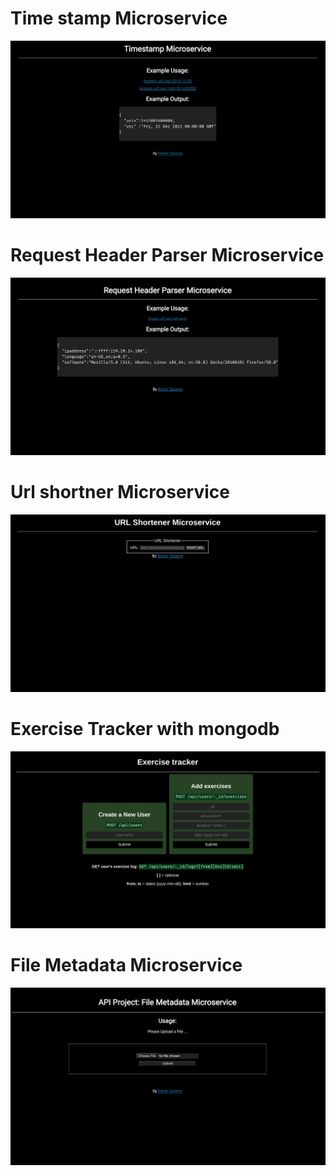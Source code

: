 # Time stamp Microservice
![](./pics/timestamp.png)
# Request Header Parser Microservice
![](./pics/header_parser.png)
# Url shortner Microservice
![](./pics/url_shorten.png)
# Exercise Tracker with mongodb
![](./pics/exe.png)
# File Metadata Microservice
![](./pics/file_upload.png)
